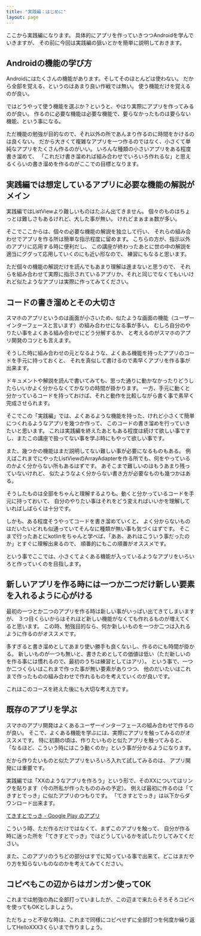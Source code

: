 ```yaml
---
title: "実践編：はじめに"
layout: page
---
```

ここから実践編になります。
具体的にアプリを作っていきつつAndroidを学んでいきますが、
その前に今回は実践編の狙いとかを簡単に説明しておきます。

## Androidの機能の学び方

Androidにはたくさんの機能があります。そしてそのほとんどは使わない。
だから全部を覚える、というのはあまり良い作戦では無い。
使う機能だけを覚えるのが良い。

ではどうやって使う機能を選ぶか？というと、やはり実際にアプリを作ってみるのが良い。
作るのに必要な機能は必要な機能で、要らなかったものは要らない機能、という事になる。

ただ機能の勉強が目的なので、それ以外の所であんまり作るのに時間をかけるのは良くない。
だから大きくて複雑なアプリを一つ作るのではなく、小さくて単純なアプリをたくさん作るのがいい。
いろんな種類の小さいアプリをある程度書き溜めて、
「これだけ書き溜めれば組み合わせでいろいろ作れるな」と思えるくらいの書き溜めを作るのがここでの目標となります。

## 実践編では想定しているアプリに必要な機能の解説がメイン

実践編ではListViewより難しいものはたぶん出てきません。
個々のものはちょっとは難しさもあるけれど、大した事が無い。
けれどまぁまぁ数が多い。

そこでここからは、個々の必要な機能の解説を独立して行い、
それらの組み合わせでアプリを作る所は簡単な指示程度に留めます。
こちらの方が、指示以外のアプリに応用する時に便利だし、
この講座が終わったあとに世の中の解説を適当にググって応用していくのにも近い形なので、
練習にもなると思います。

ただ個々の機能の解説だけを読んでもあまり理解は進まないと思うので、
それらを組み合わせて実際に指示されているアプリか、それと同じでなくてもいいけれど似たようなアプリは実際に作ってみてください。

## コードの書き溜めとその大切さ

スマホのアプリというのは画面が小さいため、似たような画面の機能（ユーザーインターフェースと言います）の組み合わせになる事が多い。
むしろ自分のやりたい事をよくある組み合わせにどう分解するか、
と考えるのがスマホのアプリ開発のコツとも言えます。

そうした時に組み合わせの元となるような、よくある機能を持ったアプリのコードを手元に持っておくと、
それを真似して書けるので素早くアプリを作る事が出来ます。

ドキュメントや解説を読んで書いてみても、思った通りに動かなかったりどうしたらいいかよく分からなくてかなりの時間が掛かります。
一方、手元に動くと分かっているコードを持っておけば、それと動作を比較しながら書く事で素早く完成させられます。

そこでこの「実践編」では、よくあるような機能を持った、けれど小さくて簡単につくれるようなアプリを幾つか作って、
このコードの書き溜めを行っていきたいと思います。
これは実践編を終えたあともある程度は続けて欲しい事ですし、またこの講座で扱ってない事を学ぶ時にもやって欲しい事です。

また、幾つかの機能はまだ説明してない難しい事が必要になるものもある。
例えばこれまでにやったListViewのArrayAdapterを作る所でも、何をやっているのかよく分からない所もあるはずです。
あそこまで難しいのはもうあまり残っていないけれど、
似たようなよく分からない書き方が必要なものも幾つかはある。

そうしたものは全部をちゃんと理解するよりも、動くと分かっているコードを手元に持っておいて、
自分のやりたい事はそれをどう変えればいいかを理解していればしばらくは十分です。

しかも、ある程度そうやってコードを書き溜めていくと、
よく分からないものはだいたいどれも似通っていてそんなに種類が無い事も気づくはずです。
そこまで行ったあとにkotlinをちゃんと学べば、「ああ、あれはこういう事だったのか」とすぐに理解出来るので、
順番的にもこの順番がオススメです。

という事でここでは、小さくてよくある機能が入っているようなアプリをいろいろと作っていくのを目指します。

## 新しいアプリを作る時には一つか二つだけ新しい要素を入れるように心がける

最初の一つとか二つのアプリを作る時は新しい事がいっぱい出てきてしまいますが、
３つ目くらいからはそれほど新しい機能がなくても作れるものが増えてくると思います。
この時、勉強目的なら、何か新しいものを一つか二つは入れるように作るのがオススメです。

多すぎると書き溜めとしてあまり使い勝手も良くないし、作るのにも時間が掛かる。
新しいものが一つも無いと、書きためとしての価値は低い（ただ新しいのを作る事には慣れるので、最初のうちは練習としてはアリ）。
という事で、一つか二つくらいはこれまで作った事が無い要素がありつつ、
他のだいたいはこれまで作ったものの組み合わせで作れるものを考えていくのが良いです。

これはこのコースを終えた後にも大切な考え方です。

## 既存のアプリを学ぶ

スマホのアプリ開発はよくあるユーザーインターフェースの組み合わせで作るのが良い。
そこで、よくある機能を学ぶには、実際にアプリを触ってみるのがオススメです。
特に初期の頃は、作りたいものと似たアプリを触ってみると、
「なるほど、こういう時にはこう動くのか」という事が分かるようになります。

だから作りたいものと似たアプリをいろいろ入れて試してみるのは、
アプリ開発には重要です。

実践編では「XXのようなアプリを作ろう」という形で、そのXXについてはリンクを貼ります（今の所私が作ったもののみの予定）。
例えば最初に作るのは「てきすとでっき」に似たアプリのつもりです。
「てきすとでっき」は以下からダウンロード出来ます。

[てきすとでっき - Google Play のアプリ](https://play.google.com/store/apps/details?id=io.github.karino2.textdeck&hl=ja)

こういう時、ただ作るだけではなくて、まずこのアプリを触って、
自分が作る時に迷った所を「てきすとでっき」ではどうしているかを試したりしてみてください。

また、このアプリのうちどの部分はすでに知っている事で出来て、どこはまだやり方を知らないものなのかを考えてみてください。

## コピペもこの辺からはガンガン使ってOK

これまでは勉強の為に全部打っていましたが、この辺まで来たらそろそろコピペを使ってもOKとしましょう。

ただちょっと不安な時は、これまで同様にコピペせずに全部打つを何度か繰り返してHelloXXX3くらいまで作りましょう。

